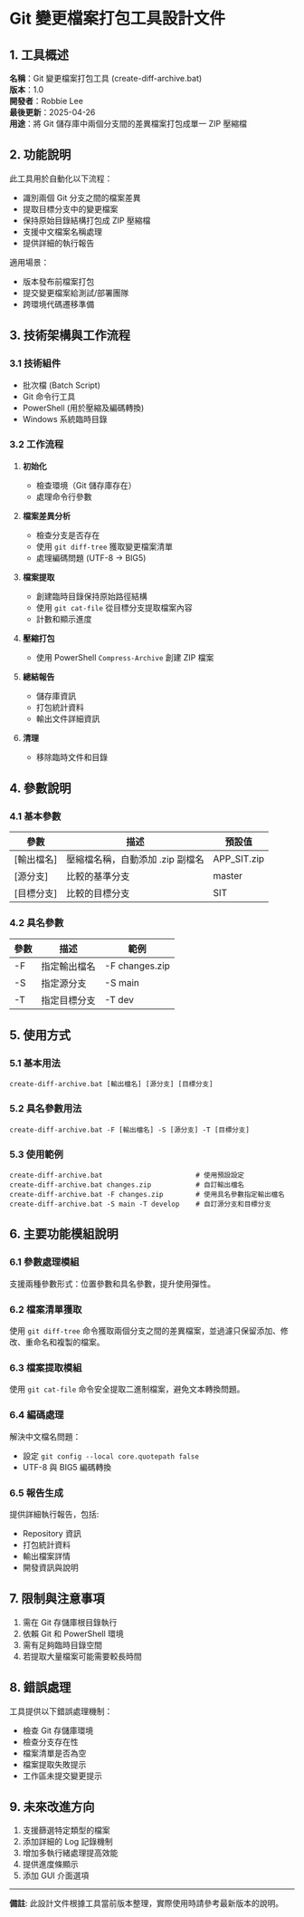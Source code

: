 # Git 變更檔案打包工具設計文件

## 1. 工具概述

**名稱**：Git 變更檔案打包工具 (create-diff-archive.bat)  
**版本**：1.0  
**開發者**：Robbie Lee  
**最後更新**：2025-04-26  
**用途**：將 Git 儲存庫中兩個分支間的差異檔案打包成單一 ZIP 壓縮檔

## 2. 功能說明

此工具用於自動化以下流程：
- 識別兩個 Git 分支之間的檔案差異
- 提取目標分支中的變更檔案
- 保持原始目錄結構打包成 ZIP 壓縮檔
- 支援中文檔案名稱處理
- 提供詳細的執行報告

適用場景：
- 版本發布前檔案打包
- 提交變更檔案給測試/部署團隊
- 跨環境代碼遷移準備

## 3. 技術架構與工作流程

### 3.1 技術組件

- 批次檔 (Batch Script)
- Git 命令行工具
- PowerShell (用於壓縮及編碼轉換)
- Windows 系統臨時目錄

### 3.2 工作流程

1. **初始化**
   - 檢查環境（Git 儲存庫存在）
   - 處理命令行參數
   
2. **檔案差異分析**
   - 檢查分支是否存在
   - 使用 `git diff-tree` 獲取變更檔案清單
   - 處理編碼問題 (UTF-8 → BIG5)
   
3. **檔案提取**
   - 創建臨時目錄保持原始路徑結構
   - 使用 `git cat-file` 從目標分支提取檔案內容
   - 計數和顯示進度
   
4. **壓縮打包**
   - 使用 PowerShell `Compress-Archive` 創建 ZIP 檔案
   
5. **總結報告**
   - 儲存庫資訊
   - 打包統計資料
   - 輸出文件詳細資訊
   
6. **清理**
   - 移除臨時文件和目錄

## 4. 參數說明

### 4.1 基本參數

| 參數 | 描述 | 預設值 |
|------|------|--------|
| [輸出檔名] | 壓縮檔名稱，自動添加 .zip 副檔名 | APP_SIT.zip |
| [源分支] | 比較的基準分支 | master |
| [目標分支] | 比較的目標分支 | SIT |

### 4.2 具名參數

| 參數 | 描述 | 範例 |
|------|------|------|
| -F | 指定輸出檔名 | -F changes.zip |
| -S | 指定源分支 | -S main |
| -T | 指定目標分支 | -T dev |

## 5. 使用方式

### 5.1 基本用法

```batch
create-diff-archive.bat [輸出檔名] [源分支] [目標分支]
```

### 5.2 具名參數用法

```batch
create-diff-archive.bat -F [輸出檔名] -S [源分支] -T [目標分支]
```

### 5.3 使用範例

```batch
create-diff-archive.bat                       # 使用預設設定
create-diff-archive.bat changes.zip           # 自訂輸出檔名
create-diff-archive.bat -F changes.zip        # 使用具名參數指定輸出檔名
create-diff-archive.bat -S main -T develop    # 自訂源分支和目標分支
```

## 6. 主要功能模組說明

### 6.1 參數處理模組
支援兩種參數形式：位置參數和具名參數，提升使用彈性。

### 6.2 檔案清單獲取
使用 `git diff-tree` 命令獲取兩個分支之間的差異檔案，並過濾只保留添加、修改、重命名和複製的檔案。

### 6.3 檔案提取模組
使用 `git cat-file` 命令安全提取二進制檔案，避免文本轉換問題。

### 6.4 編碼處理
解決中文檔名問題：
- 設定 `git config --local core.quotepath false`
- UTF-8 與 BIG5 編碼轉換

### 6.5 報告生成
提供詳細執行報告，包括:
- Repository 資訊
- 打包統計資料
- 輸出檔案詳情
- 開發資訊與說明

## 7. 限制與注意事項

1. 需在 Git 存儲庫根目錄執行
2. 依賴 Git 和 PowerShell 環境
3. 需有足夠臨時目錄空間
4. 若提取大量檔案可能需要較長時間

## 8. 錯誤處理

工具提供以下錯誤處理機制：
- 檢查 Git 存儲庫環境
- 檢查分支存在性
- 檔案清單是否為空
- 檔案提取失敗提示
- 工作區未提交變更提示

## 9. 未來改進方向

1. 支援篩選特定類型的檔案
2. 添加詳細的 Log 記錄機制
3. 增加多執行緒處理提高效能
4. 提供進度條顯示
5. 添加 GUI 介面選項

---

**備註**: 此設計文件根據工具當前版本整理，實際使用時請參考最新版本的說明。